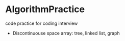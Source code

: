 # AlgorithmPractice

code practice for coding interview

- Discontinuouse space array: tree, linked list, graph

